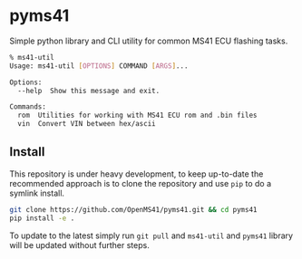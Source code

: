 # pyms41

Simple python library and CLI utility for common MS41 ECU flashing tasks.

```sh
% ms41-util    
Usage: ms41-util [OPTIONS] COMMAND [ARGS]...

Options:
  --help  Show this message and exit.

Commands:
  rom  Utilities for working with MS41 ECU rom and .bin files
  vin  Convert VIN between hex/ascii
```

## Install
This repository is under heavy development, to keep up-to-date the recommended approach is to clone the repository and use `pip` to do a symlink install.
```sh
git clone https://github.com/OpenMS41/pyms41.git && cd pyms41
pip install -e .
```

To update to the latest simply run `git pull` and `ms41-util` and `pyms41` library will be updated without further steps.
